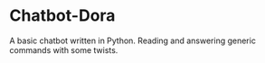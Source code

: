 # Chatbot-Dora
A basic chatbot written in Python. Reading and answering generic commands with some twists.
